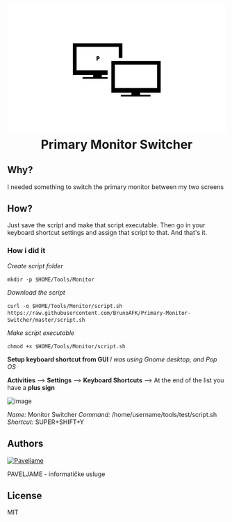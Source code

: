 <div align="center">
<h1>
  <br>
  <img src="ss.png" alt="Primary monitor Switcher" width="900">
  <br>
  Primary Monitor Switcher
  <br>
</h1>
</div>

## Why?
I needed something to switch the primary monitor between my two screens

## How?
Just save the script and make that script executable. Then go in your keyboard shortcut settings and assign that script to that. And that's it.

### How i did it

*Create script folder*
```
mkdir -p $HOME/Tools/Monitor
```

*Download the script*
```
curl -o $HOME/Tools/Monitor/script.sh https://raw.githubusercontent.com/BrunoAFK/Primary-Monitor-Switcher/master/script.sh
```

*Make script executable*
```
chmod +x $HOME/Tools/Monitor/script.sh 
```

**Setup keyboard shortcut from GUI**
*I was using Gnome desktop, and Pop OS*

**Activities** --> **Settings** --> **Keyboard Shortcuts** --> At the end of the list you have a **plus sign**

![image](https://i.imgur.com/weKcwwU.png)


*Name:* Monitor Switcher
*Command:* /home/username/tools/test/script.sh 
*Shortcut:* SUPER+SHIFT+Y

## Authors

<a href="https://pavelja.me"><img src="https://pavelja.me/assets/images/paveljame.svg" alt="Paveljame" width="200"></a>

PAVELJAME - informatičke usluge

## License

MIT